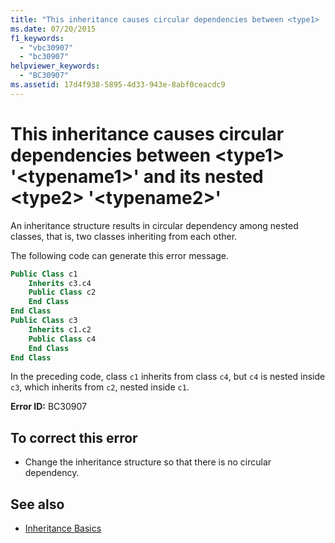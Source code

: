 ```yaml
---
title: "This inheritance causes circular dependencies between <type1> '<typename1>' and its nested <type2> '<typename2>'"
ms.date: 07/20/2015
f1_keywords: 
  - "vbc30907"
  - "bc30907"
helpviewer_keywords: 
  - "BC30907"
ms.assetid: 17d4f938-5895-4d33-943e-8abf0ceacdc9
---
```

# This inheritance causes circular dependencies between \<type1> '\<typename1>' and its nested \<type2> '\<typename2>'
An inheritance structure results in circular dependency among nested classes, that is, two classes inheriting from each other.  
  
 The following code can generate this error message.  
  
```vb  
Public Class c1  
    Inherits c3.c4  
    Public Class c2  
    End Class  
End Class  
Public Class c3  
    Inherits c1.c2  
    Public Class c4  
    End Class  
End Class  
```  
  
 In the preceding code, class `c1` inherits from class `c4`, but `c4` is nested inside `c3`, which inherits from `c2`, nested inside `c1`.  
  
 **Error ID:** BC30907  
  
## To correct this error  
  
- Change the inheritance structure so that there is no circular dependency.  
  
## See also

- [Inheritance Basics](../programming-guide/language-features/objects-and-classes/inheritance-basics.md)
